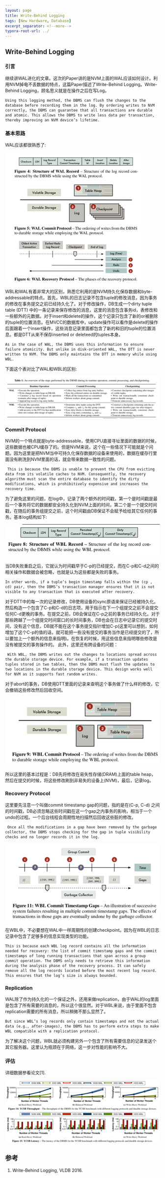 ```yaml
---
layout: page
title: Write-Behind Logging
tags: [New Hardware, Database]
excerpt_separator: <!--more-->
typora-root-url: ../
---
```


## Write-Behind Logging 

### 引言

  继续讲WAL进化的文章。这次的Paper讲的是NVM上面的WAL应该如何设计。利用NVM掉电不丢数据的特点，这篇Paper描述了Write-Behind Logging。Write-Behind Logging，顾名思义就是在操作之后在写Log。

```
Using this logging method, the DBMS can flush the changes to the database before recording them in the log. By ordering writes to NVM correctly, the DBMS can guarantee that all transactions are durable and atomic. This allows the DBMS to write less data per transaction, thereby improving an NVM device’s lifetime.
```

### 基本思路

  WAL应该都很熟悉了:

<img src="/assets/img/wbl-wal.png" alt="wbl-wal" style="zoom: 50%;" />

 WBL和WAL有着非常大的区别，熟悉它利用的是NVM持久化保存数据和byte-addressable的特点。首先，WBL的日志记录不包含tuple的修改消息，因为事务的修改在事务提交之前已经持久化了。对于修改操作，DB生成一个dirty tuple table (DTT) 中的一条记录来保存修改的消息，这里的消息包含事务id，表修改和一些额外的元数据。对于insert和delete的操作，这个记录只包含了新的or被删除的tuple的位置消息。在MVCC的数据库中，update操作可以看作是delete的操作后面跟着一个insert操作，这些消息记录里面都包含了新的和旧的tuple的位置消息。都是DTT从来不保存inserted or deleteed的tuples本身。

```
As in the case of WAL, the DBMS uses this information to ensure failure atomicity. But unlike in disk-oriented WAL, the DTT is never written to NVM. The DBMS only maintains the DTT in memory while using WBL.
```

下面这个表对比了WAL和WBL的区别:

![wal-overview](/assets/img/wal-overview.png)

### Commit Protocol 

  NVM的一个特点就是byte-addressable，使用CPU直接寻址里面的数据的时候，这些数据也被CPU缓存了的。但是NVM来说，这个在一些情况下可能就是个问题。因为这里是把NVM当中可持久化保存数据的设备来使用的，数据在缓存行里面没有刷洗到NVM里面的话，就会带来数据一致性的问题。

```
 This is because the DBMS is unable to prevent the CPU from evicting data from its volatile caches to NVM. Consequently, the recovery algorithm must scan the entire database to identify the dirty modifications, which is prohibitively expensive and increases the recovery time.
```

  为了避免这里的问题，在log中，记录了两个额外的时间戳，第一个是时间戳是最后一个事务将它的数据都安全持久化到NVM上面的时间，第二个是一个提交时间戳，在随后的事务组提交之前，这个时间戳由DB保证不会赋予给给其它任何的事务。基本log结构如下:

<img src="/assets/img/wbl-log.png" alt="wbl-log" style="zoom:67%;" />

  当DB失败重启之后，它就认为时间戳早于C-p的已经提交，而在C-p和C-d之间的相关操作和数据会被忽略，也就是认为这些都是失败的事务。

```
In other words, if a tuple’s begin timestamp falls within the (cp , cd) pair, then the DBMS’s transaction manager ensures that it is not visible to any transaction that is executed after recovery.
```

 对于DTT中的每一次的记录修改，DB使用设备的sync原语来保证已经被持久化。然后构造一个包含了C-p和C-d的日志项，用于指示在下一个组提交之前不会提交任何C-d更晚的事务。在提交之前，DB会保证在C-p之前的事务已经持久化。对于那些跨越了一个组提交时间窗口的长时间事务，DB也会在日志中记录它的提交时间，没有这个信息，DB就不能在这个事务提交指针增加C-p(这里可以想到，如何增加了这个C-p的值的话，就可能把一些没有提交的事务当作是已经提交的了，所以要加上一个额外的信息来指明)。在恢复的时候，用这些信息来指明哪些修改是没有被提交的事务操作的。 此外，这里还有跨设备的问题：

```
 With WBL, the DBMS writes out the changes to locations spread across the durable storage device. For example, if a transaction updates tuples stored in two tables, then the DBMS must flush the updates to two locations in the durable storage device. This design works well for NVM as it supports fast random writes.
```

  对于abort的事务，DB使用DTT里面的记录来查明这个事务做了什么样的修改，它会撤销这些修改然后回收空间。

<img src="/assets/img/wbl-commit.png" alt="wbl-commit" style="zoom: 50%;" />

  所以这里的基本过程是：DB先将修改在易失性存储(DRAM)上面的table heap，然后在提交的时候，将这些修改刷到非易失的设备上(NVM)，最后，记录log。

### Recovery Protocol 

  这里要先注意一个叫做commit timestamp gap的问题，指的是在(C-p, C-d) 之间的时间戳，DB必须忽略这些时间戳在这一个gap之内事务的影响，相当于一个undo的过程。一个后台线程会周期性地扫描然后回收这些脏的修改。

```
 Once all the modifications in a gap have been removed by the garbage collector, the DBMS stops checking for the gap in tuple visibility checks and no longer records it in the log.
```

<img src="/assets/img/wbl-gap.png" alt="wbl-gap" style="zoom:50%;" />

 在WBL中，不必要想在WAL中一样周期性的创建checkpoint。因为在WBL的日志记录中包含了足够多的信息实现类型的功能。

```
This is because each WBL log record contains all the information needed for recovery: the list of commit timestamp gaps and the commit timestamps of long running transactions that span across a group commit operation. The DBMS only needs to retrieve this information during the analysis phase of the recovery process. It can safely remove all the log records located before the most recent log record. This ensures that the log’s size is always bounded.
```

### Replication 

  WAL除了作为持久化的一个保证之外，还用来做replication，由于WAL的log里面是包含了所有需要的消息的，所以这个很显然。对于WBL来说，由于里面不包含replication需要的所有消息，所以稍微不那么显然了。

```
But since WBL’s log records only contain timestamps and not the actual data (e.g., after-images), the DBMS has to perform extra steps to make WBL compatible with a replication protocol.
```

 为了解决这个问题，WBL就必须构建另外一个包含了所有需要信息的记录发送个其它服务器。这里认为瓶颈在于网络，这一步对性能的影响不大。

### 评估

  详细数据参看论文[1].

<img src="/assets/img/wbl-performance.png" alt="wbl-performance" style="zoom: 50%;" /> 

## 参考

1. Write-Behind Logging, VLDB 2016.

